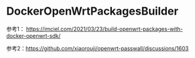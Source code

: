 # DockerOpenWrtPackagesBuilder




参考1： https://imciel.com/2021/03/23/build-openwrt-packages-with-docker-openwrt-sdk/  

参考2：https://github.com/xiaorouji/openwrt-passwall/discussions/1603